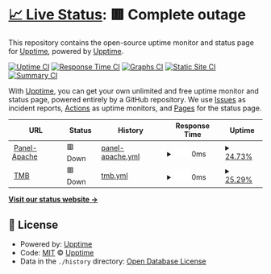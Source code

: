 # [📈 Live Status](https://upptime.github.io/upptime): <!--live status--> **🟥 Complete outage**

This repository contains the open-source uptime monitor and status page for [Upptime](https://upptime.js.org), powered by [Upptime](https://github.com/upptime/upptime).

[![Uptime CI](https://github.com/upptime/upptime/workflows/Uptime%20CI/badge.svg)](https://github.com/upptime/upptime/actions?query=workflow%3A%22Uptime+CI%22)
[![Response Time CI](https://github.com/upptime/upptime/workflows/Response%20Time%20CI/badge.svg)](https://github.com/upptime/upptime/actions?query=workflow%3A%22Response+Time+CI%22)
[![Graphs CI](https://github.com/upptime/upptime/workflows/Graphs%20CI/badge.svg)](https://github.com/upptime/upptime/actions?query=workflow%3A%22Graphs+CI%22)
[![Static Site CI](https://github.com/upptime/upptime/workflows/Static%20Site%20CI/badge.svg)](https://github.com/upptime/upptime/actions?query=workflow%3A%22Static+Site+CI%22)
[![Summary CI](https://github.com/upptime/upptime/workflows/Summary%20CI/badge.svg)](https://github.com/upptime/upptime/actions?query=workflow%3A%22Summary+CI%22)

With [Upptime](https://upptime.js.org), you can get your own unlimited and free uptime monitor and status page, powered entirely by a GitHub repository. We use [Issues](https://github.com/upptime/upptime/issues) as incident reports, [Actions](https://github.com/upptime/upptime/actions) as uptime monitors, and [Pages](https://upptime.github.io/upptime) for the status page.

<!--start: status pages-->
<!-- This summary is generated by Upptime (https://github.com/upptime/upptime) -->
<!-- Do not edit this manually, your changes will be overwritten -->
<!-- prettier-ignore -->
| URL | Status | History | Response Time | Uptime |
| --- | ------ | ------- | ------------- | ------ |
| <img alt="" src="https://favicons.githubusercontent.com/panel-apache.termografoapache.com" height="13"> [Panel-Apache](https://panel-apache.termografoapache.com/) | 🟥 Down | [panel-apache.yml](https://github.com/ianMetri/Monitoring/commits/HEAD/history/panel-apache.yml) | <details><summary><img alt="Response time graph" src="./graphs/panel-apache/response-time-week.png" height="20"> 0ms</summary><br><a href="https://upptime.github.io/upptime/history/panel-apache"><img alt="Response time 0" src="https://img.shields.io/endpoint?url=https%3A%2F%2Fraw.githubusercontent.com%2FianMetri%2FMonitoring%2FHEAD%2Fapi%2Fpanel-apache%2Fresponse-time.json"></a><br><a href="https://upptime.github.io/upptime/history/panel-apache"><img alt="24-hour response time 0" src="https://img.shields.io/endpoint?url=https%3A%2F%2Fraw.githubusercontent.com%2FianMetri%2FMonitoring%2FHEAD%2Fapi%2Fpanel-apache%2Fresponse-time-day.json"></a><br><a href="https://upptime.github.io/upptime/history/panel-apache"><img alt="7-day response time 0" src="https://img.shields.io/endpoint?url=https%3A%2F%2Fraw.githubusercontent.com%2FianMetri%2FMonitoring%2FHEAD%2Fapi%2Fpanel-apache%2Fresponse-time-week.json"></a><br><a href="https://upptime.github.io/upptime/history/panel-apache"><img alt="30-day response time 0" src="https://img.shields.io/endpoint?url=https%3A%2F%2Fraw.githubusercontent.com%2FianMetri%2FMonitoring%2FHEAD%2Fapi%2Fpanel-apache%2Fresponse-time-month.json"></a><br><a href="https://upptime.github.io/upptime/history/panel-apache"><img alt="1-year response time 0" src="https://img.shields.io/endpoint?url=https%3A%2F%2Fraw.githubusercontent.com%2FianMetri%2FMonitoring%2FHEAD%2Fapi%2Fpanel-apache%2Fresponse-time-year.json"></a></details> | <details><summary><a href="https://upptime.github.io/upptime/history/panel-apache">24.73%</a></summary><a href="https://upptime.github.io/upptime/history/panel-apache"><img alt="All-time uptime 24.73%" src="https://img.shields.io/endpoint?url=https%3A%2F%2Fraw.githubusercontent.com%2FianMetri%2FMonitoring%2FHEAD%2Fapi%2Fpanel-apache%2Fuptime.json"></a><br><a href="https://upptime.github.io/upptime/history/panel-apache"><img alt="24-hour uptime 24.73%" src="https://img.shields.io/endpoint?url=https%3A%2F%2Fraw.githubusercontent.com%2FianMetri%2FMonitoring%2FHEAD%2Fapi%2Fpanel-apache%2Fuptime-day.json"></a><br><a href="https://upptime.github.io/upptime/history/panel-apache"><img alt="7-day uptime 24.73%" src="https://img.shields.io/endpoint?url=https%3A%2F%2Fraw.githubusercontent.com%2FianMetri%2FMonitoring%2FHEAD%2Fapi%2Fpanel-apache%2Fuptime-week.json"></a><br><a href="https://upptime.github.io/upptime/history/panel-apache"><img alt="30-day uptime 24.73%" src="https://img.shields.io/endpoint?url=https%3A%2F%2Fraw.githubusercontent.com%2FianMetri%2FMonitoring%2FHEAD%2Fapi%2Fpanel-apache%2Fuptime-month.json"></a><br><a href="https://upptime.github.io/upptime/history/panel-apache"><img alt="1-year uptime 24.73%" src="https://img.shields.io/endpoint?url=https%3A%2F%2Fraw.githubusercontent.com%2FianMetri%2FMonitoring%2FHEAD%2Fapi%2Fpanel-apache%2Fuptime-year.json"></a></details>
| <img alt="" src="https://favicons.githubusercontent.com/panel-tmb.termografoapache.com" height="13"> [TMB](https://panel-tmb.termografoapache.com/) | 🟥 Down | [tmb.yml](https://github.com/ianMetri/Monitoring/commits/HEAD/history/tmb.yml) | <details><summary><img alt="Response time graph" src="./graphs/tmb/response-time-week.png" height="20"> 0ms</summary><br><a href="https://upptime.github.io/upptime/history/tmb"><img alt="Response time 0" src="https://img.shields.io/endpoint?url=https%3A%2F%2Fraw.githubusercontent.com%2FianMetri%2FMonitoring%2FHEAD%2Fapi%2Ftmb%2Fresponse-time.json"></a><br><a href="https://upptime.github.io/upptime/history/tmb"><img alt="24-hour response time 0" src="https://img.shields.io/endpoint?url=https%3A%2F%2Fraw.githubusercontent.com%2FianMetri%2FMonitoring%2FHEAD%2Fapi%2Ftmb%2Fresponse-time-day.json"></a><br><a href="https://upptime.github.io/upptime/history/tmb"><img alt="7-day response time 0" src="https://img.shields.io/endpoint?url=https%3A%2F%2Fraw.githubusercontent.com%2FianMetri%2FMonitoring%2FHEAD%2Fapi%2Ftmb%2Fresponse-time-week.json"></a><br><a href="https://upptime.github.io/upptime/history/tmb"><img alt="30-day response time 0" src="https://img.shields.io/endpoint?url=https%3A%2F%2Fraw.githubusercontent.com%2FianMetri%2FMonitoring%2FHEAD%2Fapi%2Ftmb%2Fresponse-time-month.json"></a><br><a href="https://upptime.github.io/upptime/history/tmb"><img alt="1-year response time 0" src="https://img.shields.io/endpoint?url=https%3A%2F%2Fraw.githubusercontent.com%2FianMetri%2FMonitoring%2FHEAD%2Fapi%2Ftmb%2Fresponse-time-year.json"></a></details> | <details><summary><a href="https://upptime.github.io/upptime/history/tmb">25.29%</a></summary><a href="https://upptime.github.io/upptime/history/tmb"><img alt="All-time uptime 25.29%" src="https://img.shields.io/endpoint?url=https%3A%2F%2Fraw.githubusercontent.com%2FianMetri%2FMonitoring%2FHEAD%2Fapi%2Ftmb%2Fuptime.json"></a><br><a href="https://upptime.github.io/upptime/history/tmb"><img alt="24-hour uptime 25.29%" src="https://img.shields.io/endpoint?url=https%3A%2F%2Fraw.githubusercontent.com%2FianMetri%2FMonitoring%2FHEAD%2Fapi%2Ftmb%2Fuptime-day.json"></a><br><a href="https://upptime.github.io/upptime/history/tmb"><img alt="7-day uptime 25.29%" src="https://img.shields.io/endpoint?url=https%3A%2F%2Fraw.githubusercontent.com%2FianMetri%2FMonitoring%2FHEAD%2Fapi%2Ftmb%2Fuptime-week.json"></a><br><a href="https://upptime.github.io/upptime/history/tmb"><img alt="30-day uptime 25.29%" src="https://img.shields.io/endpoint?url=https%3A%2F%2Fraw.githubusercontent.com%2FianMetri%2FMonitoring%2FHEAD%2Fapi%2Ftmb%2Fuptime-month.json"></a><br><a href="https://upptime.github.io/upptime/history/tmb"><img alt="1-year uptime 25.29%" src="https://img.shields.io/endpoint?url=https%3A%2F%2Fraw.githubusercontent.com%2FianMetri%2FMonitoring%2FHEAD%2Fapi%2Ftmb%2Fuptime-year.json"></a></details>

<!--end: status pages-->

[**Visit our status website →**](https://upptime.github.io/upptime)

## 📄 License

- Powered by: [Upptime](https://github.com/upptime/upptime)
- Code: [MIT](./LICENSE) © [Upptime](https://upptime.js.org)
- Data in the `./history` directory: [Open Database License](https://opendatacommons.org/licenses/odbl/1-0/)
